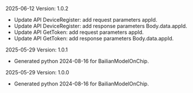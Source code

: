 2025-06-12 Version: 1.0.2
- Update API DeviceRegister: add request parameters appId.
- Update API DeviceRegister: add response parameters Body.data.appId.
- Update API GetToken: add request parameters appId.
- Update API GetToken: add response parameters Body.data.appId.


2025-05-29 Version: 1.0.1
- Generated python 2024-08-16 for BailianModelOnChip.

2025-05-29 Version: 1.0.0
- Generated python 2024-08-16 for BailianModelOnChip.

